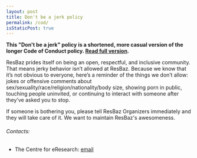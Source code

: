 ```yaml
---
layout: post
title: Don't be a jerk policy
permalink: /cod/
isStaticPost: true
---
```


__This "Don't be a jerk" policy is a shortened, more casual version of the longer Code of Conduct policy. [Read full version](http://meta.wikimedia.org/wiki/Don%27t_be_a_dick).__


ResBaz prides itself on being an open, respectful, and inclusive community. That means jerky behavior isn’t allowed at ResBaz. Because we know that it’s not obvious to everyone, here’s a reminder of the things we don’t allow: jokes or offensive comments about sex/sexuality/race/religion/nationality/body size, showing porn in public, touching people uninvited, or continuing to interact with someone after they’ve asked you to stop.

If someone is bothering you, please tell ResBaz Organizers immediately and they will take care of it. We want to maintain ResBaz's awesomeness.


###### Contacts:

- The Centre for eResearch: [email](mailto:eresearch-support.list.auckland.ac.nz)

<img class="img-responsive feature-image" src="{{ site.baseurl }}/img/posts/cod.jpg" style="display:none">